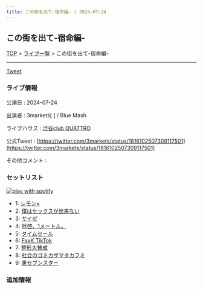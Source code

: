 ```yaml
---
title: この街を出て-宿命編- | 2024-07-24
---
```

## この街を出て-宿命編-

[TOP](/setlist/) > [ライブ一覧](lives.html) > この街を出て-宿命編-

___

<a href="https://twitter.com/share?ref_src=twsrc%5Etfw" data-text="3markets[ ]セットリスト > この街を出て-宿命編-" class="twitter-share-button" data-via="3markets" data-hashtags="3markets" data-related="3markets" data-show-count="false">Tweet</a>

### ライブ情報

公演日
:    2024-07-24

出演者
:    3markets[ ] / Blue Mash

ライブハウス
:    [渋谷club QUATTRO](livehouse002.html)

公式Tweet
:    [https://twitter.com/3markets/status/1816102507309117501](https://twitter.com/3markets/status/1816102507309117501)

その他コメント
:    

### セットリスト


[![play with spotify](images/spotify-icon.png)](https://open.spotify.com/playlist/0DvWVlxjO9VcYSq4i67UYW)



*  1: [レモン×](song003.html)
*  2: [僕はセックスが出来ない](song006.html)
*  3: [サイゼ](song004.html)
*  4: [拝啓、1メートル。](song010.html)
*  5: [タイムセール](song007.html)
*  6: [FxxK TikTok](song082.html)
*  7: [整形大賛成](song005.html)
*  8: [社会のゴミカザマタカフミ](song002.html)
*  9: [裏セブンスター](song017.html)


### 追加情報






<script async src="https://platform.twitter.com/widgets.js" charset="utf-8"></script>
